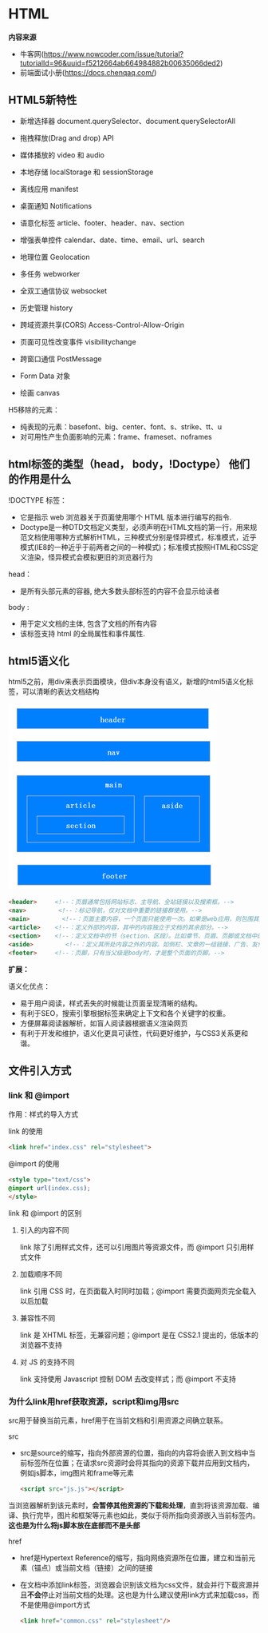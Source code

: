 # HTML

**内容来源**

+ 牛客网(https://www.nowcoder.com/issue/tutorial?tutorialId=96&uuid=f5212664ab664984882b00635066ded2)
+ 前端面试小册(https://docs.chenqaq.com/)

## HTML5新特性

+ 新增选择器 document.querySelector、document.querySelectorAll

+ 拖拽释放(Drag and drop) API

+ 媒体播放的 video 和 audio

+ 本地存储 localStorage 和 sessionStorage

+ 离线应用 manifest

+ 桌面通知 Notifications

+ 语意化标签 article、footer、header、nav、section

+ 增强表单控件 calendar、date、time、email、url、search

+ 地理位置 Geolocation

+ 多任务 webworker

+ 全双工通信协议 websocket

+ 历史管理 history

+ 跨域资源共享(CORS) Access-Control-Allow-Origin

+ 页面可见性改变事件 visibilitychange

+ 跨窗口通信 PostMessage

+ Form Data 对象

+ 绘画 canvas

H5移除的元素：

  - 纯表现的元素：basefont、big、center、font、s、strike、tt、u
  - 对可用性产生负面影响的元素：frame、frameset、noframes

## html标签的类型（head， body，!Doctype） 他们的作用是什么

!DOCTYPE 标签：

- 它是指示 web 浏览器关于页面使用哪个 HTML 版本进行编写的指令.
-  Doctype是一种DTD文档定义类型，必须声明在HTML文档的第一行，用来规范文档使用哪种方式解析HTML，三种模式分别是怪异模式，标准模式，近乎模式(IE8的一种近乎于前两者之间的一种模式)；标准模式按照HTML和CSS定义渲染，怪异模式会模拟更旧的浏览器行为 

head：

- 是所有头部元素的容器, 绝大多数头部标签的内容不会显示给读者

body :

- 用于定义文档的主体, 包含了文档的所有内容
- 该标签支持 html 的全局属性和事件属性.

## html5语义化

html5之前，用div来表示页面模块，但div本身没有语义，新增的html5语义化标签，可以清晰的表达文档结构

 ![html5语义化](image/html5语义化.png) 

```html
<header>     <!--：页眉通常包括网站标志、主导航、全站链接以及搜索框。-->
<nav>         <!--：标记导航，仅对文档中重要的链接群使用。-->
<main>         <!--：页面主要内容，一个页面只能使用一次。如果是web应用，则包围其主要功能。-->
<article>    <!--：定义外部的内容，其中的内容独立于文档的其余部分。-->
<section>    <!--：定义文档中的节（section、区段）。比如章节、页眉、页脚或文档中的其他部分。-->
<aside>         <!--：定义其所处内容之外的内容。如侧栏、文章的一组链接、广告、友情链接、相关产品列表等。-->
<footer>     <!--：页脚，只有当父级是body时，才是整个页面的页脚。-->
```

**扩展：**

语义化优点：

- 易于用户阅读，样式丢失的时候能让页面呈现清晰的结构。
- 有利于SEO，搜索引擎根据标签来确定上下文和各个关键字的权重。
- 方便屏幕阅读器解析，如盲人阅读器根据语义渲染网页
- 有利于开发和维护，语义化更具可读性，代码更好维护，与CSS3关系更和谐。

## 文件引入方式

### link 和 @import

作用：样式的导入方式

link 的使用

```html
<link href="index.css" rel="stylesheet">
```

@import 的使用

```html
<style type="text/css">
@import url(index.css);
</style>
```

link 和 @import 的区别

1. 引入的内容不同

   link 除了引用样式文件，还可以引用图片等资源文件，而 @import 只引用样式文件

2. 加载顺序不同

   link 引用 CSS 时，在页面载入时同时加载；@import 需要页面网页完全载入以后加载

3. 兼容性不同

   link 是 XHTML 标签，无兼容问题；@import 是在 CSS2.1 提出的，低版本的浏览器不支持

4. 对 JS 的支持不同

   link 支持使用 Javascript 控制 DOM 去改变样式；而 @import 不支持

### 为什么link用href获取资源，script和img用src

src用于替换当前元素，href用于在当前文档和引用资源之间确立联系。

src
- src是source的缩写，指向外部资源的位置，指向的内容将会嵌入到文档中当前标签所在位置；在请求src资源时会将其指向的资源下载并应用到文档内，例如js脚本，img图片和frame等元素

  ```html
  <script src="js.js"></script> 
  ```

当浏览器解析到该元素时，**会暂停其他资源的下载和处理**，直到将该资源加载、编译、执行完毕，图片和框架等元素也如此，类似于将所指向资源嵌入当前标签内。**这也是为什么将js脚本放在底部而不是头部**

href
- href是Hypertext Reference的缩写，指向网络资源所在位置，建立和当前元素（锚点）或当前文档（链接）之间的链接

- 在文档中添加link标签，浏览器会识别该文档为css文件，就会并行下载资源并且**不会**停止对当前文档的处理。这也是为什么建议使用link方式来加载css，而不是使用@import方式

  ```html
  <link href="common.css" rel="stylesheet"/>
  ```